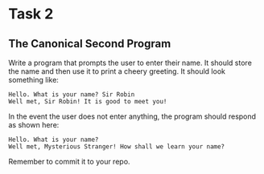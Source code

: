 # Task 2
## The Canonical Second Program

Write a program that prompts the user to enter their name. It should store the name and then use it to print a cheery greeting. It should look something like:

    Hello. What is your name? Sir Robin
    Well met, Sir Robin! It is good to meet you!

In the event the user does not enter anything, the program should respond as shown here:

    Hello. What is your name? 
    Well met, Mysterious Stranger! How shall we learn your name?

Remember to commit it to your repo.
